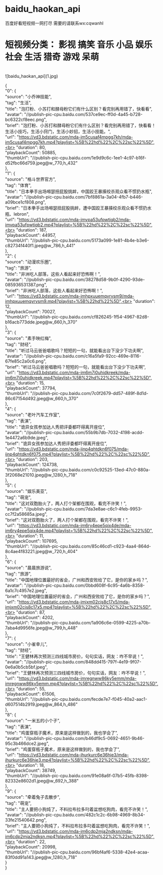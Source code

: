 # baidu_haokan_api
百度好看短视频一网打尽  需要的请联系wx:cqwanhl

# 短视频分类： 影视 搞笑 音乐 小品 娱乐 社会 生活 猎奇 游戏 呆萌
<br>
![baidu_haokan_api](1.jpg)

{<br>
    "0": {<br>
      "source": "小乔神技能",<br>
      "tag": "生活",<br>
      "title": "泡打粉、小苏打和酵母粉它们有什么区别？看完别再用错了，快看看",<br>
      "avatar": "//publish-pic-cpu.baidu.com/537ce9ec-ff0d-4a45-b728-bc6322cf8eec.png",<br>
      "brief": "泡打粉、小苏打和酵母粉它们有什么区别？看完别再用错了，快看看！生活小技巧，生活小窍门，生活小妙招，生活小技能。",<br>
      "url": "https://vd3.bdstatic.com/mda-im5cusaf4mpgg7kh/mda-im5cusaf4mpgg7kh.mp4?playlist=%5B%22hd%22%2C%22sc%22%5D",<br>
      "duration": 80,<br>
      "playbackCount": 50885,<br>
      "thumbUrl": "//publish-pic-cpu.baidu.com/1e9d9c6c-1ee1-4c97-b16f-d52fbc66d759.jpeg@w_770,h_432"<br>
    },<br>
    "1": {<br>
      "source": "格斗世界官方",<br>
      "tag": "体育",<br>
      "title": "日本拳手出场嘚瑟扭屁股挑衅，中国跤王暴揍绞杀观众看不惯扔水瓶",<br>
      "avatar": "//publish-pic-cpu.baidu.com/7bf8861a-3a04-4fb7-b446-a09bce1cf808.png",<br>
      "brief": "日本拳手出场嘚瑟扭屁股挑衅，遭中国跤王暴揍绞杀观众看不惯扔水瓶、lebron",<br>
      "url": "https://vd3.bdstatic.com/mda-imvpa53ufpwtiqb2/mda-imvpa53ufpwtiqb2.mp4?playlist=%5B%22hd%22%2C%22sc%22%5D",<br>
      "duration": 187,<br>
      "playbackCount": 44957,<br>
      "thumbUrl": "//publish-pic-cpu.baidu.com/5173a099-1e81-4b4e-b3e6-c82734f440f1.jpeg@w_786,h_441"<br>
    },<br>
    "2": {<br>
      "source": "动漫欢乐圈",<br>
      "tag": "旅游",<br>
      "title": "非洲吃人部落，这些人看起来好恐怖啊！",<br>
      "avatar": "//publish-pic-cpu.baidu.com/38278d58-9b0f-4290-93de-085936531387.png",<br>
      "brief": "非洲吃人部落，这些人看起来好恐怖啊！",<br>
      "url": "https://vd3.bdstatic.com/mda-imhpxuuemqvrvsm9/mda-imhpxuuemqvrvsm9.mp4?playlist=%5B%22hd%22%5D",<br>
      "duration": 12,<br>
      "playbackCount": 70027,<br>
      "thumbUrl": "//publish-pic-cpu.baidu.com/cf826245-1f54-4967-82d8-b16acb773dde.jpeg@w_660,h_370"<br>
    },<br>
    "3": {<br>
      "source": "素手映红梅",<br>
      "tag": "财经",<br>
      "title": "听过马云爸爸唱歌吗？短短的一句，就能看出台下没少下功夫啊",<br>
      "avatar": "//publish-pic-cpu.baidu.com/c16a5fa9-92cc-469e-8116-67fe85c2a0c6.png",<br>
      "brief": "听过马云爸爸唱歌吗？短短的一句，就能看出台下没少下功夫啊",<br>
      "url": "https://vd3.bdstatic.com/mda-im6m7i0uhidkreek/mda-im6m7i0uhidkreek.mp4?playlist=%5B%22hd%22%2C%22sc%22%5D",<br>
      "duration": 15,<br>
      "playbackCount": 37794,<br>
      "thumbUrl": "//publish-pic-cpu.baidu.com/7c0f2679-dd57-489f-8d1d-86c67154d492.jpeg@w_660,h_370"<br>
    },<br>
    "4": {<br>
      "source": "老叶汽车工作室",<br>
      "tag": "表演",<br>
      "title": "诡异女孩参加达人秀把评委都吓得离开座位",<br>
      "avatar": "//publish-pic-cpu.baidu.com/55b9b7db-7032-4198-acdd-1e4472a6b9de.jpeg",<br>
      "brief": "诡异女孩参加达人秀把评委都吓得离开座位",<br>
      "url": "https://vd3.bdstatic.com/mda-ijnp4qhtdkn6f075/mda-ijnp4qhtdkn6f075.mp4?playlist=%5B%22hd%22%2C%22sc%22%5D",<br>
      "duration": 203,<br>
      "playbackCount": 124738,<br>
      "thumbUrl": "//publish-pic-cpu.baidu.com/c0c92525-13ed-47c0-880a-3f2068e21010.jpeg@w_1280,h_718"<br>
    },<br>
    "5": {<br>
      "source": "娱乐美亚",<br>
      "tag": "萌宠",<br>
      "title": "这对双胞胎火了，两人打个架都在围观，看完不许笑！",<br>
      "avatar": "//publish-pic-cpu.baidu.com/7da3e8ae-c6c1-4feb-9953-cc7f2a58685a.jpeg",<br>
      "brief": "这对双胞胎火了，两人打个架都在围观，看完不许笑！",<br>
      "url": "https://vd3.bdstatic.com/mda-im6ry4epe5qix4de/mda-im6ry4epe5qix4de.mp4?playlist=%5B%22hd%22%2C%22sc%22%5D",<br>
      "duration": 11,<br>
      "playbackCount": 107695,<br>
      "thumbUrl": "//publish-pic-cpu.baidu.com/85c46cd1-c923-4aa4-864d-8c4ae4f83221.jpeg@w_720,h_404"<br>
    },<br>
    "6": {<br>
      "source": "晨晨旅游说",<br>
      "tag": "旅游",<br>
      "title": "中国地理位置最好的省会，广州和西安败给了它，是你的家乡吗？",<br>
      "avatar": "//publish-pic-cpu.baidu.com/0bbd608f-6c95-4a6b-8358-6a1c7c4957e2.jpeg",<br>
      "brief": "中国地理位置最好的省会，广州和西安败给了它，是你的家乡吗？",<br>
      "url": "https://vd3.bdstatic.com/mda-imjxm02cjs8c17x5/mda-imjxm02cjs8c17x5.mp4?playlist=%5B%22hd%22%2C%22sc%22%5D",<br>
      "duration": 87,<br>
      "playbackCount": 4202,<br>
      "thumbUrl": "//publish-pic-cpu.baidu.com/1a906c6e-0599-4225-a70b-7aba4d9956fe.jpeg@w_799,h_448"<br>
    },<br>
    "7": {<br>
      "source": "小雀幸儿",<br>
      "tag": "财经",<br>
      "title": "王健林再次预测三四线城市房价，句句实话，网友：咋不早说！",<br>
      "avatar": "//publish-pic-cpu.baidu.com/848dd415-797f-4e19-9f07-0e6a0b5cb5bf.jpeg",<br>
      "brief": "王健林再次预测三四线城市房价，句句实话，网友：咋不早说！",<br>
      "url": "https://vd3.bdstatic.com/mda-imregnww86ky5emm/mda-imregnww86ky5emm.mp4?playlist=%5B%22hd%22%2C%22sc%22%5D",<br>
      "duration": 55,<br>
      "playbackCount": 61506,<br>
      "thumbUrl": "//publish-pic-cpu.baidu.com/fecde7e7-f045-40a2-aac1-d607514b2919.jpeg@w_864,h_486"<br>
    },<br>
    "8": {<br>
      "source": "一米五的小个子",<br>
      "tag": "表演",<br>
      "title": "鸡蛋穿瓶子魔术，原来是这样做到的，我也学会了",<br>
      "avatar": "//publish-pic-cpu.baidu.com/b46df9c5-0692-4651-9b46-95c3b466dce2.jpeg",<br>
      "brief": "鸡蛋穿瓶子魔术，原来是这样做到的，我也学会了",<br>
      "url": "https://vd3.bdstatic.com/mda-ihurkurc6e36hie3/mda-ihurkurc6e36hie3.mp4?playlist=%5B%22hd%22%2C%22sc%22%5D",<br>
      "duration": 18,<br>
      "playbackCount": 38749,<br>
      "thumbUrl": "//publish-pic-cpu.baidu.com/91e08a6f-07b5-45fb-8398-82332e8602d1.jpeg@w_692,h_388"<br>
    },<br>
    "9": {<br>
      "source": "牵着兔子去散步",<br>
      "tag": "萌宠",<br>
      "title": "主人要把小狗炖了，不料拉布拉多叼着盆想吃狗肉，看完不许笑！",<br>
      "avatar": "//publish-pic-cpu.baidu.com/482c1c2c-6b98-4969-8b34-33fe21540642.png",<br>
      "brief": "主人要把小狗炖了，不料拉布拉多叼着盆想吃狗肉，看完不许笑！",<br>
      "url": "https://vd3.bdstatic.com/mda-im6cdp2mja2ndksn/mda-im6cdp2mja2ndksn.mp4?playlist=%5B%22hd%22%2C%22sc%22%5D",<br>
      "duration": 22,<br>
      "playbackCount": 20998,<br>
      "thumbUrl": "//publish-pic-cpu.baidu.com/96bf4af6-5338-42e4-acaa-83f0dd91a143.jpeg@w_1280,h_718"<br>
    }<br>
}
